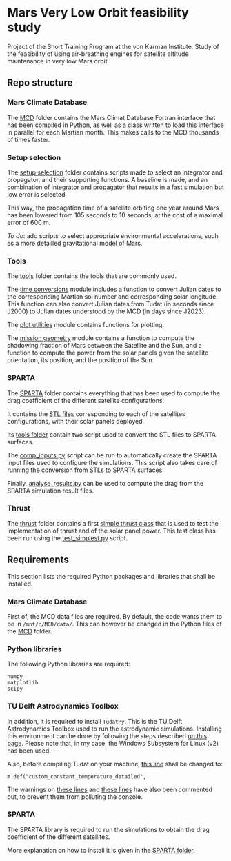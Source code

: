 # Mars Very Low Orbit feasibility study
Project of the Short Training Program at the von Karman Institute.
Study of the feasibility of using air-breathing engines for satellite altitude maintenance in very low Mars orbit.

## Repo structure

### Mars Climate Database
The [MCD](MCD) folder contains the Mars Climat Database Fortran interface that has been compiled in Python, as well as a class written to load this interface in parallel for each Martian month.
This makes calls to the MCD thousands of times faster.

### Setup selection
The [setup selection](setup_selection) folder contains scripts made to select an integrator and propagator, and their supporting functions.
A baseline is made, and an combination of integrator and propagator that results in a fast simulation but low error is selected.

This way, the propagation time of a satellite orbiting one year around Mars has been lowered from 105 seconds to 10 seconds, at the cost of a maximal error of 600 m.

*To do*: add scripts to select appropriate environmental accelerations, such as a more detailled gravitational model of Mars.

### Tools
The [tools](tools) folder contains the tools that are commonly used.

The [time conversions](tools/time_conversions.py) module includes a function to convert Julian dates to the corresponding Martian sol number and corresponding solar longitude.
This function can also convert Julian dates from Tudat (in seconds since J2000) to Julian dates understood by the MCD (in days since J2023).

The [plot utilities](tools/plot_utilities.py) module contains functions for plotting.

The [mission geometry](tools/mission_geometry.py) module contains a function to compute the shadowing fraction of Mars between the Satellite and the Sun, and a function to compute the power from the solar panels given the satellite orientation, its position, and the position of the Sun.

### SPARTA
The [SPARTA](SPARTA) folder contains everything that has been used to compute the drag coefficient of the different satellite configurations.

It contains the [STL files](SPARTA/setup/STL) corresponding to each of the satellites configurations, with their solar panels deployed.

Its [tools folder](SPARTA/tools) contain two script used to convert the STL files to SPARTA surfaces.

The [comp_inputs.py](SPARTA/setup/comp_inputs.py) script can be run to automatically create the SPARTA input files used to configure the simulations.
This script also takes care of running the conversion from STLs to SPARTA surfaces.

Finally, [analyse_results.py](SPARTA/analyse_results.py) can be used to compute the drag from the SPARTA simulation result files.

### Thrust
The [thrust](thrust) folder contains a first [simple thrust class](thrust/simple_thrust.py) that is used to test the implementation of thrust and of the solar panel power.
This test class has been run using the [test_simplest.py](thrust/test_simplest.py) script.

## Requirements
This section lists the required Python packages and libraries that shall be installed.

### Mars Climate Database
First of, the MCD data files are required. By default, the code wants them to be in `/mnt/c/MCD/data/`.
This can however be changed in the Python files of the [MCD](MCD) folder.

### Python libraries
The following Python libraries are required:
```
numpy
matplotlib
scipy
```

### TU Delft Astrodynamics Toolbox
In addition, it is required to install `TudatPy`. This is the TU Delft Astrodynamics Toolbox used to run the astrodynamic simulations.
Installing this environment can be done by following the steps described [on this page](https://github.com/tudat-team/tudat-bundle#readme).
Please note that, in my case, the Windows Subsystem for Linux (v2) has been used.

Also, before compiling Tudat on your machine, [this line](https://github.com/tudat-team/tudatpy/blob/4169c827eaa16bf4b6cc9b8626d29f54c6724a76/tudatpy/kernel/expose_simulation/expose_environment_setup/expose_atmosphere_setup.cpp#L86) shall be changed to:
```
m.def("custom_constant_temperature_detailed",
```

The warnings on [these lines](https://github.com/tudat-team/tudat/blob/fa30c49dca7ee27630717efb8546802589a4c8b7/include/tudat/astro/propulsion/thrustGuidance.h#L185-L187) and [these lines](https://github.com/tudat-team/tudat/blob/fa30c49dca7ee27630717efb8546802589a4c8b7/src/astro/reference_frames/aerodynamicAngleCalculator.cpp#L383-L416) have also been commented out, to prevent them from polluting the console.

### SPARTA
The SPARTA library is required to run the simulations to obtain the drag coefficient of the different satellites.

More explanation on how to install it is given in the [SPARTA folder](SPARTA).